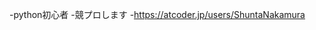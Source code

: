 -python初心者
-競プロします
-https://atcoder.jp/users/ShuntaNakamura

<!---
ShuntaNakamura998/ShuntaNakamura998 is a ✨ special ✨ repository because its `README.md` (this file) appears on your GitHub profile.
You can click the Preview link to take a look at your changes.
--->
